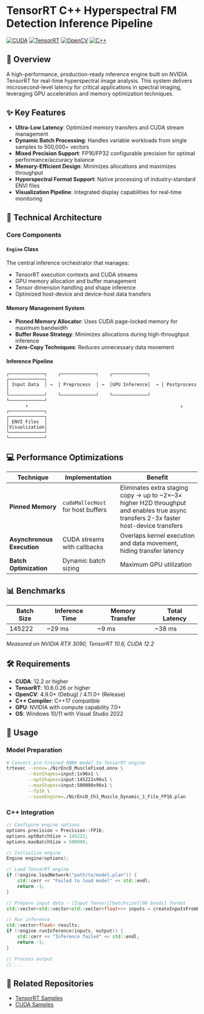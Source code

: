 # TensorRT C++ Hyperspectral FM Detection Inference Pipeline

[![CUDA](https://img.shields.io/badge/CUDA-12.2-76B900.svg)](https://developer.nvidia.com/cuda-toolkit)
[![TensorRT](https://img.shields.io/badge/TensorRT-10.6-76B900.svg)](https://developer.nvidia.com/tensorrt)
[![OpenCV](https://img.shields.io/badge/OpenCV-4.9+-5C3EE8.svg)](https://opencv.org/)
[![C++](https://img.shields.io/badge/C++-17-00599C.svg)](https://en.cppreference.com/w/cpp/17)

## 🚀 Overview

A high-performance, production-ready inference engine built on NVIDIA TensorRT for real-time hyperspectral image analysis. This system delivers microsecond-level latency for critical applications in spectral imaging, leveraging GPU acceleration and memory optimization techniques.

## ✨ Key Features

- **Ultra-Low Latency**: Optimized memory transfers and CUDA stream management
- **Dynamic Batch Processing**: Handles variable workloads from single samples to 500,000+ vectors
- **Mixed Precision Support**: FP16/FP32 configurable precision for optimal performance/accuracy balance
- **Memory-Efficient Design**: Minimizes allocations and maximizes throughput
- **Hyperspectral Format Support**: Native processing of industry-standard ENVI files
- **Visualization Pipeline**: Integrated display capabilities for real-time monitoring

## 🔧 Technical Architecture

### Core Components

#### `Engine` Class
The central inference orchestrator that manages:
- TensorRT execution contexts and CUDA streams
- GPU memory allocation and buffer management
- Tensor dimension handling and shape inference
- Optimized host-device and device-host data transfers

#### Memory Management System
- **Pinned Memory Allocator**: Uses CUDA page-locked memory for maximum bandwidth
- **Buffer Reuse Strategy**: Minimizes allocations during high-throughput inference
- **Zero-Copy Techniques**: Reduces unnecessary data movement

#### Inference Pipeline
```
┌─────────────┐    ┌─────────────┐    ┌─────────────┐    ┌─────────────┐
│ Input Data  │ →  │ Preprocess  │ →  │GPU Inference│  → │ Postprocess │
└─────────────┘    └─────────────┘    └─────────────┘    └─────────────┘
       ↑                                                        ↓
┌─────────────┐                                          ┌─────────────┐
│ ENVI Files  │                                          │Visualization│
└─────────────┘                                          └─────────────┘
```

## 💻 Performance Optimizations

| Technique | Implementation | Benefit |
|-----------|----------------|---------|
| **Pinned Memory** | `cudaMallocHost` for host buffers | Eliminates extra staging copy → up to ~2×–3× higher H2D throughput and enables true async transfers 2-3x faster host-device transfers |
| **Asynchronous Execution** | CUDA streams with callbacks | Overlaps kernel execution and data movement, hiding transfer latency |
| **Batch Optimization** | Dynamic batch sizing | Maximum GPU utilization |

## 📊 Benchmarks

| Batch Size | Inference Time | Memory Transfer | Total Latency |
|------------|----------------|-----------------|---------------|
| 145222     | ~29 ms         | ~9 ms           | ~38 ms        |


*Measured on NVIDIA RTX 3090, TensorRT 10.6, CUDA 12.2*

## 🛠️ Requirements

- **CUDA**: 12.2 or higher
- **TensorRT**: 10.6.0.26 or higher
- **OpenCV**: 4.9.0+ (Debug) / 4.11.0+ (Release)
- **C++ Compiler**: C++17 compatible
- **GPU**: NVIDIA with compute capability 7.0+
- **OS**: Windows 10/11 with Visual Studio 2022

## 📝 Usage

### Model Preparation
```bash
# Convert pre-trained ONNX model to TensorRT engine
trtexec --onnx=./NirEncD_MuscleFixed.onnx \
        --minShapes=input:1x96x1 \
        --optShapes=input:145222x96x1 \
        --maxShapes=input:500000x96x1 \
        --fp16 \
        --saveEngine=./NirEncD_Ch1_Muscle_Dynamic_1_File_FP16.plan
```

### C++ Integration
```cpp
// Configure engine options
options.precision = Precision::FP16;
options.optBatchSize = 145222;
options.maxBatchSize = 500000;

// Initialize engine
Engine engine(options);

// Load TensorRT engine
if (!engine.loadNetwork("path/to/model.plan")) {
    std::cerr << "Failed to load model" << std::endl;
    return -1;
}

// Prepare input data - [Input Tensor][batchsize][96 bands] format
std::vector<std::vector<std::vector<float>>> inputs = createInputsFromENVIFile();

// Run inference
std::vector<float> results;
if (!engine.runInference(inputs, output)) {
    std::cerr << "Inference failed" << std::endl;
    return -1;
}

// Process output
// ...
```

## 🔗 Related Repositories

- [TensorRT Samples](https://github.com/NVIDIA/TensorRT)
- [CUDA Samples](https://github.com/NVIDIA/cuda-samples)
